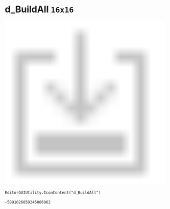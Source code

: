 # d_BuildAll `16x16`
<img src="/img/d_BuildAll.png" width=512 height=512>

``` CSharp
EditorGUIUtility.IconContent("d_BuildAll")
```
```
-5891026859245086962
```
